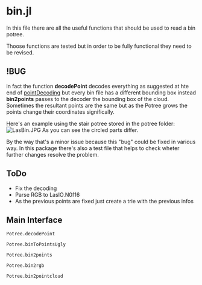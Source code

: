 # bin.jl

In this file there are all the useful functions that should be used to read a bin potree.

Thoose functions are tested but in order to be fully functional they need to be revised.

## !BUG

in fact the function **decodePoint** decodes everything as suggested at hte end of [pointDecoding](https://github.com/PropellerAero/potree-propeller-private/blob/master/docs/file_format.md) but every bin file has a different bounding box instead **bin2points** passes to the decoder the bounding box of the cloud.
Sometimes the resultant points are the same but as the Potree grows the points change their coordinates significally.

Here's an example using the stair potree stored in the potree folder:
![LasBin.JPG](https://www.dropbox.com/s/jqfgho6i854p3r3/LasBin.JPG?dl=0&raw=1)
As you can see the circled parts differ.

By the way that's a minor issue because this "bug" could be fixed in various way.
In this package there's also a test file that helps to check wheter further changes resolve the problem.

## ToDo

- Fix the decoding
- Parse RGB to LasIO.N0f16
- As the previous points are fixed just create a trie with the previous infos

## Main Interface

```@docs
Potree.decodePoint
```

```@docs
Potree.binToPointsUgly
```

```@docs
Potree.bin2points
```

```@docs
Potree.bin2rgb
```
```@docs
Potree.bin2pointcloud
```